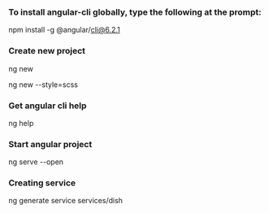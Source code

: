 ### To install angular-cli globally, type the following at the prompt:
npm install -g @angular/cli@6.2.1

### Create new project 
ng new <project-name>

ng new <project-name> --style=scss

### Get angular cli help
ng help

### Start angular project
ng serve --open

### Creating service 
ng generate service services/dish




